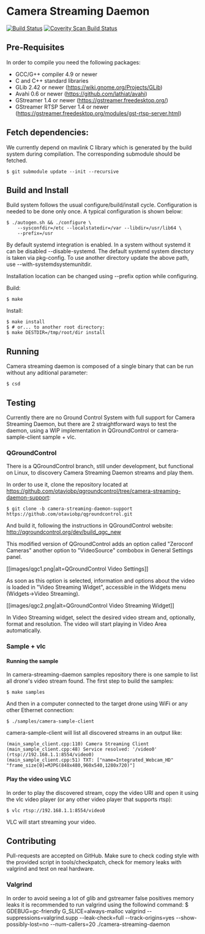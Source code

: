 # Camera Streaming Daemon

[![Build Status](https://travis-ci.org/01org/camera-streaming-daemon.svg?branch=master)](https://travis-ci.org/01org/camera-streaming-daemon) <a href="https://scan.coverity.com/projects/01org-camera-streaming-daemon">
  <img alt="Coverity Scan Build Status"
       src="https://scan.coverity.com/projects/12056/badge.svg"/>
</a>

## Pre-Requisites
In order to compile you need the following packages:

 - GCC/G++ compiler 4.9 or newer
 - C and C++ standard libraries
 - GLib 2.42 or newer (https://wiki.gnome.org/Projects/GLib)
 - Avahi 0.6 or newer (https://github.com/lathiat/avahi)
 - GStreamer 1.4 or newer (https://gstreamer.freedesktop.org/)
 - GStreamer RTSP Server 1.4 or newer (https://gstreamer.freedesktop.org/modules/gst-rtsp-server.html)

## Fetch dependencies: ##

We currently depend on mavlink C library which is generated by the build
system during compilation. The corresponding submodule should be fetched.

    $ git submodule update --init --recursive

## Build and Install

Build system follows the usual configure/build/install cycle. Configuration is needed to be done only once. A typical configuration is shown below:

    $ ./autogen.sh && ./configure \
        --sysconfdir=/etc --localstatedir=/var --libdir=/usr/lib64 \
        --prefix=/usr

By default systemd integration is enabled. In a system without systemd it can
be disabled --disable-systemd. The default systemd system directory
is taken via pkg-config. To use another directory update the above
path, use --with-systemdsystemunitdir.

Installation location can be changed using --prefix option while configuring.

Build:

    $ make

Install:

    $ make install
    $ # or... to another root directory:
    $ make DESTDIR=/tmp/root/dir install

## Running

Camera streaming daemon is composed of a single binary that can be run without any aditional parameter:

    $ csd

## Testing

Currently there are no Ground Control System with full support for Camera Streaming Daemon, but there are 2 straightforward ways to test the daemon, using a WIP implementation in QGroundControl or camera-sample-client sample + vlc.

### QGroundControl

There is a QGroundControl branch, still under development, but functional on Linux, to discovery Camera Streaming Daemon streams and play them.

In order to use it, clone the repository located at https://github.com/otaviobp/qgroundcontrol/tree/camera-streaming-daemon-support:

    $ git clone -b camera-streaming-daemon-support https://github.com/otaviobp/qgroundcontrol.git

And build it, following the instructions in QGroundControl website: http://qgroundcontrol.org/dev/build_qgc_new

This modified version of QGroundControl adds an option called "Zeroconf Cameras" another option to "VideoSource" combobox in General Settings panel.

[[images/qgc1.png|alt=QGroundControl Video Settings]]

As soon as this option is selected, information and options about the video is loaded in "Video Streaming Widget", accessible in the Widgets menu (Widgets->Video Streaming).

[[images/qgc2.png|alt=QGroundControl Video Streaming Widget]]

In Video Streaming widget, select the desired video stream and, optionally, format and resolution. The video will start playing in Video Area automatically.

### Sample + vlc

#### Running the sample
In camera-streaming-daemon samples repository there is one sample to list all drone's video stream found.
The first step to build the samples:

    $ make samples

And then in a computer connected to the target drone using WiFi or any other Ethernet connection:

    $ ./samples/camera-sample-client

camera-sample-client will list all discovered streams in an output like:

    (main_sample_client.cpp:110) Camera Streaming Client
    (main_sample_client.cpp:48) Service resolved: '/video0' (rtsp://192.168.1.1:8554/video0)
    (main_sample_client.cpp:51) TXT: ["name=Integrated_Webcam_HD"
    "frame_size[0]=MJPG(848x480,960x540,1280x720)"]

#### Play the video using VLC

In order to play the discovered stream, copy the video URI and open it using the vlc video player (or any other video player that supports rtsp):

    $ vlc rtsp://192.168.1.1:8554/video0

VLC will start streaming your video.

## Contributing

Pull-requests are accepted on GitHub. Make sure to check coding style with the
provided script in tools/checkpatch, check for memory leaks with valgrind and
test on real hardware.

### Valgrind

In order to avoid seeing a lot of glib and gstreamer false positives memory leaks it is recommended to run valgrind using the followind command:
    $ GDEBUG=gc-friendly G_SLICE=always-malloc valgrind --suppressions=valgrind.supp --leak-check=full --track-origins=yes --show-possibly-lost=no --num-callers=20 ./camera-streaming-daemon
